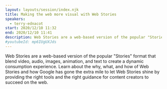 ```yaml
---
layout: layouts/session/index.njk
title: Making the web more visual with Web Stories
speakers:
  - terry-ednacot
start: 2020/12/10 11:32
end: 2020/12/10 11:41
description: Web Stories are a web-based version of the popular "Stories" format that blend video, audio, images, animation, and text to create a dynamic consumption experience.
#youtubeId: mp6IUgUXJds
---
```


Web Stories are a web-based version of the popular "Stories" format that blend video, audio, images, animation, and text to create a dynamic consumption experience. Learn about the why, what, and how of Web Stories and how Google has gone the extra mile to let Web Stories shine by providing the right tools and the right guidance for content creators to succeed on the web.
